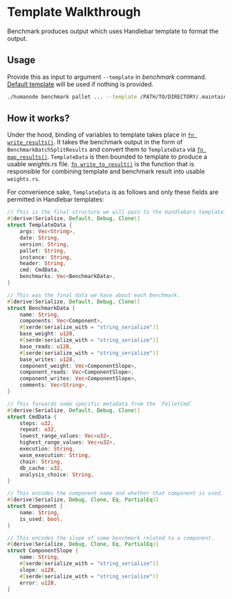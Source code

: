 # Template Walkthrough

Benchmark produces output which uses Handlebar template to format the output.

## Usage

Provide this as input to argument `--template` in _benchmark_ command. [Default template](https://github.com/humanode-network/substrate/blob/master/utils/frame/benchmarking-cli/src/pallet/template.hbs) will be used if nothing is provided.

```bash
./humanode benchmark pallet ... --template /PATH/TO/DIRECTORY/.maintain/frame-weight-template.hbs
```

## How it works?

Under the hood, binding of variables to template takes place in [`fn write_results()`](https://github.com/humanode-network/substrate/blob/master/utils/frame/benchmarking-cli/src/pallet/writer.rs#L254). It takes the benchmark output in the form of `BenchmarkBatchSplitResults` and convert them
to `TemplateData` via [`fn map_results()`](https://github.com/humanode-network/substrate/blob/master/utils/frame/benchmarking-cli/src/pallet/writer.rs#L116). `TemplateData` is then bounded to template to produce a usable _weights.rs_ file.
[`fn write_to_result()`]() is the function that is responsible for combining template and benchmark result into usable `weights.rs`.

For convenience sake, `TemplateData` is as follows and only these fields are permitted in Handlebar templates:

```rust
// This is the final structure we will pass to the Handlebars template.
#[derive(Serialize, Default, Debug, Clone)]
struct TemplateData {
	args: Vec<String>,
	date: String,
	version: String,
	pallet: String,
	instance: String,
	header: String,
	cmd: CmdData,
	benchmarks: Vec<BenchmarkData>,
}

// This was the final data we have about each benchmark.
#[derive(Serialize, Default, Debug, Clone)]
struct BenchmarkData {
	name: String,
	components: Vec<Component>,
	#[serde(serialize_with = "string_serialize")]
	base_weight: u128,
	#[serde(serialize_with = "string_serialize")]
	base_reads: u128,
	#[serde(serialize_with = "string_serialize")]
	base_writes: u128,
	component_weight: Vec<ComponentSlope>,
	component_reads: Vec<ComponentSlope>,
	component_writes: Vec<ComponentSlope>,
	comments: Vec<String>,
}

// This forwards some specific metadata from the `PalletCmd`
#[derive(Serialize, Default, Debug, Clone)]
struct CmdData {
	steps: u32,
	repeat: u32,
	lowest_range_values: Vec<u32>,
	highest_range_values: Vec<u32>,
	execution: String,
	wasm_execution: String,
	chain: String,
	db_cache: u32,
	analysis_choice: String,
}

// This encodes the component name and whether that component is used.
#[derive(Serialize, Debug, Clone, Eq, PartialEq)]
struct Component {
	name: String,
	is_used: bool,
}

// This encodes the slope of some benchmark related to a component.
#[derive(Serialize, Debug, Clone, Eq, PartialEq)]
struct ComponentSlope {
	name: String,
	#[serde(serialize_with = "string_serialize")]
	slope: u128,
	#[serde(serialize_with = "string_serialize")]
	error: u128,
}
```

